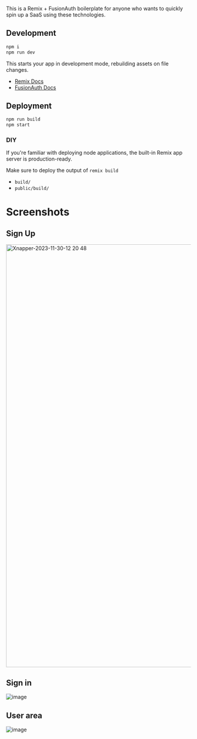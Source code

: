 This is a Remix + FusionAuth boilerplate for anyone who wants to quickly spin up a SaaS using these technologies.


## Development

```sh
npm i
npm run dev
```

This starts your app in development mode, rebuilding assets on file changes.

- [Remix Docs](https://remix.run/docs)
- [FusionAuth Docs](https://fusionauth.io/docs/)

## Deployment

```sh
npm run build
npm start
```

### DIY

If you're familiar with deploying node applications, the built-in Remix app server is production-ready.

Make sure to deploy the output of `remix build`

- `build/`
- `public/build/`

# Screenshots

## Sign Up
<img width="1150" alt="Xnapper-2023-11-30-12 20 48" src="https://github.com/akoskm/saas/assets/3111627/04abd82d-cd54-46bd-ae74-e209e50580df">

## Sign in
![image](https://github.com/akoskm/saas/assets/3111627/56957ae7-fe6a-4b6a-8543-f0986ddf2c67)

## User area

![image](https://github.com/akoskm/saas/assets/3111627/5d246d48-76fe-4999-b6c6-889d4c27543b)
